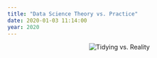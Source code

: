 ```yaml
---
title: "Data Science Theory vs. Practice"
date: 2020-01-03 11:14:00
year: 2020
---
```


<div align="center">
  <img src="{{ '/files/2020/01/tidying-vs-reality.png' | relative_url }}" alt="Tidying vs. Reality" />
</div>
